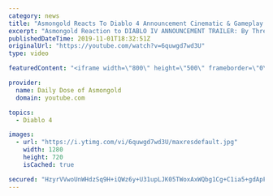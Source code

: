 ```yaml
---
category: news
title: "Asmongold Reacts To Diablo 4 Announcement Cinematic & Gameplay - Blizzcon 2019"
excerpt: "Asmongold Reaction to DIABLO IV ANNOUNCEMENT TRAILER: By Three They Come. Diablo IV takes place many years after the events of Diablo III, after ..."
publishedDateTime: 2019-11-01T18:32:51Z
originalUrl: "https://youtube.com/watch?v=6quwgd7wd3U"
type: video

featuredContent: "<iframe width=\"800\" height=\"500\" frameborder=\"0\" src=\"https://www.youtube.com/embed/6quwgd7wd3U\" allow=\"accelerometer; autoplay; encrypted-media; gyroscope; picture-in-picture\" allowfullscreen></iframe>"

provider:
  name: Daily Dose of Asmongold
  domain: youtube.com

topics:
  - Diablo 4

images:
  - url: "https://i.ytimg.com/vi/6quwgd7wd3U/maxresdefault.jpg"
    width: 1280
    height: 720
    isCached: true

secured: "HzyrVVwoUnWHdzSq9H+iQWz6y+U31upLJK05TWoxAxWQbg1Cg+C1ia5+gdApFoaJ9DEBrwOM5FhQ0WSAmgH1+tfmZdaK+pBX8+35Fcpaoqw3Kg12qhFTKy2OOu8hxgzEDGuB9ENhEQvOqJyc4u5p/RyfdNY80VtCDHOrdZ+mZSwZpzY4I39SfY4aeSvqH1zQTyi+5bElQrXWG4klE6OHfqVb8LgbqV05bBfESlTYYTdl3CarpjU3mb9VHky7dC1ytu6QuTU38/7AGmPHPmYMUR0nP8PYYTWZB0SED9Jy7r8CviuWqtXAqZRQ/NRvHUia3zyG1B2TytPMAHWuNLPFxp2mvqYLYS/22SwGiiO6GJBJe7yJd8Yz50eeGwr3nQEcQGLAIyPjhVHB0irnc62I1WYxPp4i4ybBcGAzDLdBsMp6bijHzrzlPy5bkhWmd1t6;xjhcNQosVdS7pvnlIDaqbA=="
---
```


